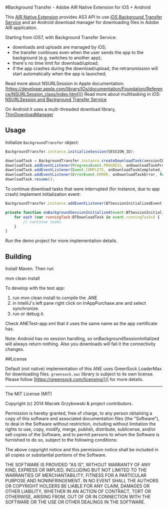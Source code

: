 #Background Transfer - Adobe AIR Native Extension for iOS + Android

This [AIR Native Extension](http://www.adobe.com/devnet/air/native-extensions-for-air.html) provides AS3 API to use [iOS Background Transfer Service](http://www.appcoda.com/background-transfer-service-ios7/) and an Android download manager for downloading files in Adobe AIR application.

Starting from iOS7, with Background Transfer Service:

 - downloads and uploads are managed by iOS;                                                                          
 - the transfer continues even when the user sends the app to the background (e.g. switches to another app);
 - there's no time limit for download/upload;
 - if the app crashes during the download/upload, the retransmission will start automatically when the app is launched;

Read more about NSURLSession in Apple documentation: [https://developer.apple.com/library/IOs/documentation/Foundation/Reference/NSURLSession_class/index.html]()
Read more about multitasking in iOS: [NSURLSession and Background Transfer Service](http://www.objc.io/issue-5/multitasking.html)

On Android it uses a multi-threaded download library, [ThinDownloadManager](https://github.com/smanikandan14/ThinDownloadManager)


## Usage

Initialize `BackgroundTransfer` object:

```javascript   
BackgroundTransfer.instance.initializeSession(SESSION_ID);

downloadTask = BackgroundTransfer.instance.createDownloadTask(sessionID, remoteURL, localPath);
downloadTask.addEventListener(ProgressEvent.PROGRESS, onDownloadTaskProgress, false, 0, true);
downloadTask.addEventListener(Event.COMPLETE, onDownloadTaskCompleted, false, 0, true);
downloadTask.addEventListener(ErrorEvent.ERROR, onDownloadTaskError, false, 0, true);
downloadTask.resume();

```

To continue download tasks that were interrupted (for instance, due to app crash) implement initialization event:

```javascript
BackgroundTransfer.instance.addEventListener(BTSessionInitializedEvent.INITIALIZED, onBackgroundSessionInitialized, false, 0, true);

private function onBackgroundSessionInitialized(event:BTSessionInitializedEvent):void {
    for each (var runningTask:BTDownloadTask in event.runningTasks) {
        // continue tasks
    }
}
```

Run the demo project for more implementation details.

## Building

Install Maven. Then run

mvn clean install

To develop with the test app:
1. run mvn clean install to compile the .ANE
2. in IntelliJ's left pane right click on InAppPurchase.ane and select synchronize.
3. run or debug it.

Check ANETest-app.xml that it uses the same name as the app certificate has.

Note: Android has no session handling, so onBackgroundSessionInitialized will always return nothing. Also you downloads will fail it the connectivity changes.


##License

Default (not native) implementation of this ANE uses GreenSock LoaderMax for downloading files. `greensock.swc` library is subject to its own license. Please follow [https://greensock.com/licensing/]() for more details.


------------------------------------

The MIT License (MIT)

Copyright (c) 2014 Maciek Grzybowski & project contributors.

Permission is hereby granted, free of charge, to any person obtaining a copy
of this software and associated documentation files (the "Software"), to deal
in the Software without restriction, including without limitation the rights
to use, copy, modify, merge, publish, distribute, sublicense, and/or sell
copies of the Software, and to permit persons to whom the Software is
furnished to do so, subject to the following conditions:

The above copyright notice and this permission notice shall be included in all
copies or substantial portions of the Software.

THE SOFTWARE IS PROVIDED "AS IS", WITHOUT WARRANTY OF ANY KIND, EXPRESS OR
IMPLIED, INCLUDING BUT NOT LIMITED TO THE WARRANTIES OF MERCHANTABILITY,
FITNESS FOR A PARTICULAR PURPOSE AND NONINFRINGEMENT. IN NO EVENT SHALL THE
AUTHORS OR COPYRIGHT HOLDERS BE LIABLE FOR ANY CLAIM, DAMAGES OR OTHER
LIABILITY, WHETHER IN AN ACTION OF CONTRACT, TORT OR OTHERWISE, ARISING FROM,
OUT OF OR IN CONNECTION WITH THE SOFTWARE OR THE USE OR OTHER DEALINGS IN THE
SOFTWARE.


